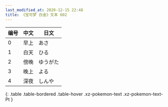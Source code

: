 ```yaml
---
last_modified_at: 2020-12-15 22:48
title: 《宝可梦 白金》文本 602
---
```

| 编号 | 中文 | 日文 |
| ---- | ---- | ---- |
| 0 | 早上 | あさ |
| 1 | 白天 | ひる |
| 2 | 傍晚 | ゆうがた |
| 3 | 晚上 | よる |
| 4 | 深夜 | しんや |
{: .table .table-bordered .table-hover .xz-pokemon-text .xz-pokemon-text-Pt }